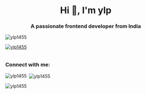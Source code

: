 <h1 align="center">Hi 👋, I'm ylp</h1>
<h3 align="center">A passionate frontend developer from India</h3>

<p align="left"> <img src="https://komarev.com/ghpvc/?username=ylp1455&label=Profile%20views&color=0e75b6&style=flat" alt="ylp1455" /> </p>

<p align="left"> <a href="https://github.com/ryo-ma/github-profile-trophy"><img src="https://github-profile-trophy.vercel.app/?username=ylp1455" alt="ylp1455" /></a> </p>

<p align="left"> <a href="https://twitter.com/" target="blank"><img src="https://img.shields.io/twitter/follow/?logo=twitter&style=for-the-badge" alt="" /></a> </p>

<h3 align="left">Connect with me:</h3>
<p align="left">
</p>

<p><img align="left" src="https://github-readme-stats.vercel.app/api/top-langs?username=ylp1455&show_icons=true&locale=en&layout=compact" alt="ylp1455" /></p>

<p>&nbsp;<img align="center" src="https://github-readme-stats.vercel.app/api?username=ylp1455&show_icons=true&locale=en" alt="ylp1455" /></p>

<p><img align="center" src="https://github-readme-streak-stats.herokuapp.com/?user=ylp1455&" alt="ylp1455" /></p>

